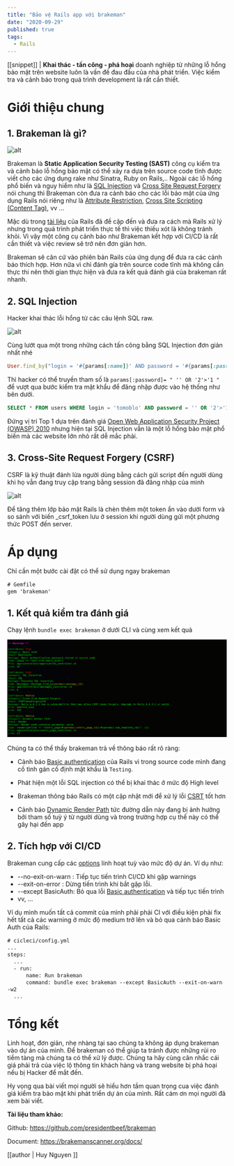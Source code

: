 ```yaml
---
title: "Bảo vệ Rails app với brakeman"
date: "2020-09-29"
published: true
tags:
  - Rails
---
```

[[snippet]]
| **Khai thác - tấn công - phá hoại** doanh nghiệp từ những lỗ hổng bảo mật trên website luôn là vấn đề đau đầu của nhà phát triển. Việc kiểm tra và cảnh báo trong quá trình development là rất cần thiết.

# Giới thiệu chung

   ## 1. Brakeman là gì?

   ![alt](https://camo.githubusercontent.com/92cf013ec2d2c5538bd5d0ec8b1fd600d3614f2b/687474703a2f2f6272616b656d616e7363616e6e65722e6f72672f696d616765732f6c6f676f5f6d656469756d2e706e67)

   Brakeman là **Static Application Security Testing (SAST)** công cụ kiểm tra và cảnh báo lỗ hổng bảo mật có thể xảy ra dựa trên source code tĩnh được viết cho các ứng dụng rake như Sinatra, Ruby on Rails,.. Ngoài các lỗ hổng phổ biến và nguy hiểm như là [SQL Injection](https://guides.rubyonrails.org/security.html#sql-injection) và [Cross Site Request Forgery](https://guides.rubyonrails.org/security.html#cross-site-request-forgery-csrf) nói chung thì Brakeman còn đưa ra cảnh báo cho các lỗi bảo mật của ứng dụng Rails nói riêng như là [Attribute Restriction](https://brakemanscanner.org/docs/warning_types/attribute_restriction/), [Cross Site Scripting (Content Tag)](https://brakemanscanner.org/docs/warning_types/content_tag), vv ...

   Mặc dù trong [tài liệu](https://guides.rubyonrails.org/security.html) của Rails đã đề cập đến và đưa ra cách mà Rails xử lý nhưng trong quá trình phát triển thực tế thì việc thiếu xót là không tránh khỏi. Vì vậy một công cụ cảnh báo như Brakeman kết hợp với CI/CD là rất cần thiết và việc review sẽ trở nên đơn giản hơn.

   Brakeman sẽ căn cứ vào phiên bản Rails của ứng dụng để đưa ra các cảnh báo thích hợp. Hơn nữa vì chỉ đánh gía trên source code tĩnh mà không cần thực thi nên thời gian thực hiện và đưa ra kết quả đánh giá của brakeman rất nhanh.

   ## 2. SQL Injection

   Hacker khai thác lỗi hổng từ các câu lệnh SQL raw. 

   ![alt](https://portswigger.net/web-security/images/sql-injection.svg)

   Cùng lướt qua một trong những cách tấn công bằng SQL Injection đơn giản nhất nhé

   ```ruby
   User.find_by("login = '#{params[:name]}' AND password = '#{params[:password]}'")
   ```

   Thì hacker có thể truyền tham số là `params[:password]= " '' OR '2'>'1 "` để vượt qua bước kiểm tra mật khẩu để đăng nhập được vào hệ thống như bên dưới.

   ```sql
   SELECT * FROM users WHERE login = 'tomoblo' AND password = '' OR '2'>'1' LIMIT 1
   ```

Đứng vị trí Top 1 dựa trên đánh giá [Open Web Application Security Project (OWASP) 2010](https://www.owasp.org/index.php/Top_10_2010-A1) nhưng hiện tại SQL Injection vẫn là một lỗ hổng bảo mật phổ biến mà các website lớn nhỏ rất dễ mắc phải.


   ## 3. Cross-Site Request Forgery (CSRF)

   CSRF là kỹ thuật đánh lừa người dùng bằng cách gửi script đến người dùng khi họ vẫn đang truy cập trang bằng session đã đăng nhập của mình

   ![alt](https://guides.rubyonrails.org/images/security/csrf.png)

Để tăng thêm lớp bảo mật Rails là chèn thêm một token ẩn vào dưới form và so sánh với biến _csrf_token lưu ở session khi người dùng gửi một phương thức POST đến server.

# Áp dụng

Chỉ cần một bước cài đặt có thể sử dụng ngay brakeman

    # Gemfile
    gem 'brakeman'

   ## 1. Kết quả kiểm tra đánh giá 

  Chạy lệnh `bundle exec brakeman` ở dưới CLI và cùng xem kết quả

 ![alt](./brakeman/brakeman.png)

Chúng ta có thể thấy brakeman trả về thông báo rất rõ ràng:

  * Cảnh báo [Basic authentication](https://guides.rubyonrails.org/getting_started.html#basic-authentication)  của Rails vì trong source code mình đang cố tình gán cố định mật khẩu là `Testing`.

  * Phát hiện một lỗi SQL injection có thể bị khai thác ở mức độ High level

  * Brakeman thông báo Rails có một cập nhật mới để xử lý lỗi [CSRT](https://guides.rubyonrails.org/security.html#cross-site-request-forgery-csrf) tốt hơn

  * Cảnh báo [Dynamic Render Path](https://brakemanscanner.org/docs/warning_types/dynamic_render_paths/) tức đường dẫn này đang bị ảnh hưởng bởi tham số tuỳ ý từ người dùng và trong trường hợp cụ thể này có thể gây hại đến app

   ## 2. Tích hợp với CI/CD

Brakeman cung cấp các [options](https://brakemanscanner.org/docs/options/) linh hoạt tuỳ vào mức độ dự án. Ví dụ như:

* --no-exit-on-warn : Tiếp tục tiến trình CI/CD khi gặp warnings
* --exit-on-error : Dừng tiến trình khi bắt gặp lỗi.
* --except BasicAuth: Bỏ qua lỗi [Basic authentication](https://guides.rubyonrails.org/getting_started.html#basic-authentication) và tiếp tục tiến trình
* vv, ...

Ví dụ mình muốn tất cả commit của mình phải phải CI với điều kiện phải fix hết tất cả các warning ở mức độ medium trở lên và bỏ qua cảnh báo Basic Auth của Rails:

    # cicleci/config.yml
    ...
    steps:
      ...
      - run:
          name: Run brakeman
          command: bundle exec brakeman --except BasicAuth --exit-on-warn -w2
      ...


# Tổng kết

Linh hoạt, đơn giản, nhẹ nhàng tại sao chúng ta không áp dụng brakeman vào dự án của mình. Để brakeman có thể giúp ta tránh được những rủi ro tiềm tàng mà chúng ta có thể xử lý được. Chúng ta hãy cùng cân nhắc cái giá phải trả của việc lộ thông tin khách hàng và trang website bị phá hoại nếu bị Hacker để mắt đến.

Hy vọng qua bài viết mọi người sẽ hiểu hơn tầm quan trọng cua việc đánh giá kiểm tra bảo mật khi phát triển dự án của mình. Rất cám ơn mọi người đã xem bài viết.

**Tài liệu tham khảo:**

Github: https://github.com/presidentbeef/brakeman

Document: https://brakemanscanner.org/docs/

[[author | Huy Nguyen ]]
